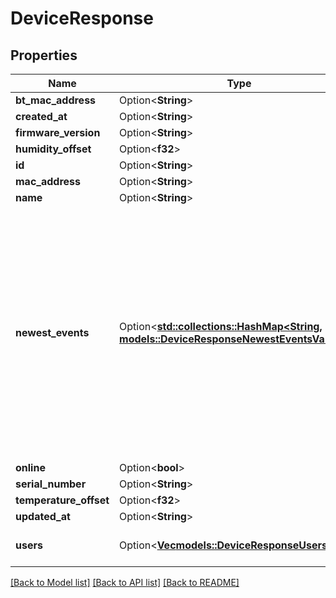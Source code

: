 # DeviceResponse

## Properties

Name | Type | Description | Notes
------------ | ------------- | ------------- | -------------
**bt_mac_address** | Option<**String**> |  | [optional]
**created_at** | Option<**String**> |  | [optional]
**firmware_version** | Option<**String**> |  | [optional]
**humidity_offset** | Option<**f32**> |  | [optional]
**id** | Option<**String**> |  | [optional]
**mac_address** | Option<**String**> |  | [optional]
**name** | Option<**String**> |  | [optional]
**newest_events** | Option<[**std::collections::HashMap<String, models::DeviceResponseNewestEventsValue>**](DeviceResponse_newest_events_value.md)> | The SensorValue key means 'te' = temperature, 'hu' = humidity, 'il' = illumination, 'mo' = movement. The val of 'mo' is always 1 and when movement event is captured created_at is updated. | [optional]
**online** | Option<**bool**> |  | [optional]
**serial_number** | Option<**String**> |  | [optional]
**temperature_offset** | Option<**f32**> |  | [optional]
**updated_at** | Option<**String**> |  | [optional]
**users** | Option<[**Vec<models::DeviceResponseUsersInner>**](DeviceResponse_users_inner.md)> | Deprecated. Do not use in new code. | [optional]

[[Back to Model list]](../README.md#documentation-for-models) [[Back to API list]](../README.md#documentation-for-api-endpoints) [[Back to README]](../README.md)


